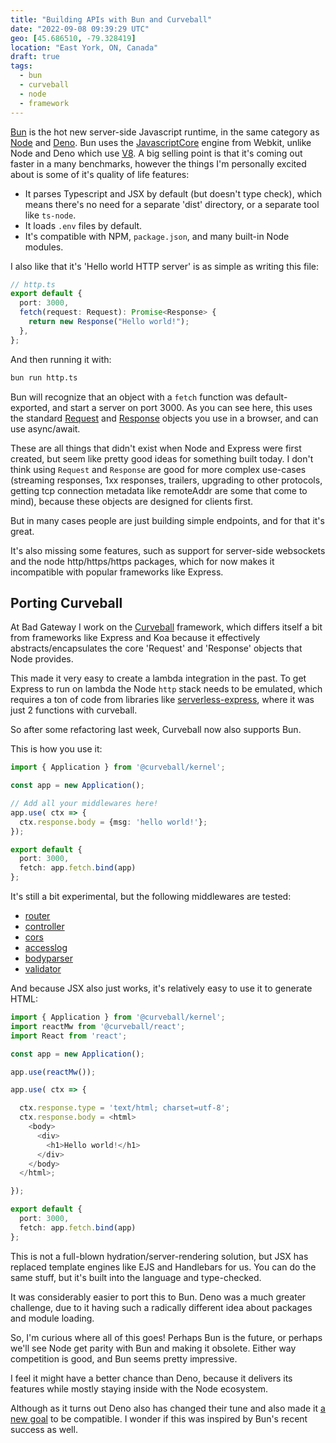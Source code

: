 ```yaml
---
title: "Building APIs with Bun and Curveball"
date: "2022-09-08 09:39:29 UTC"
geo: [45.686510, -79.328419]
location: "East York, ON, Canada"
draft: true
tags:
  - bun
  - curveball
  - node
  - framework
---
```


[Bun][1] is the hot new server-side Javascript runtime, in the same category
as [Node][2] and [Deno][3]. Bun uses the [JavascriptCore][4] engine from
Webkit, unlike Node and Deno which use [V8][5]. A big selling point is that
it's coming out faster in a many benchmarks, however the things I'm personally
excited about is some of it's quality of life features:

* It parses Typescript and JSX by default (but doesn't type check), which
  means there's no need for a separate 'dist' directory, or a separate tool
  like `ts-node`.
* It loads `.env` files by default.
* It's compatible with NPM, `package.json`, and many built-in Node modules.

I also like that it's 'Hello world HTTP server' is as simple as writing this
file:

```typescript
// http.ts
export default {
  port: 3000,
  fetch(request: Request): Promise<Response> {
    return new Response("Hello world!");
  },
};
```

And then running it with:

```sh
bun run http.ts
```

Bun will recognize that an object with a `fetch` function was default-exported,
and start a server on port 3000. As you can see here, this uses the standard
[Request][6] and [Response][7] objects you use in a browser, and can use
async/await.

These are all things that didn't exist when Node and Express were first
created, but seem like pretty good ideas for something built today. I don't think
using `Request` and `Response` are good for more complex use-cases (streaming
responses, 1xx responses, trailers, upgrading to other protocols, getting tcp
connection metadata like remoteAddr are some that come to mind),
because these objects are designed for clients first.

But in many cases people are just building simple endpoints, and for that it's
great.

It's also missing some features, such as support for server-side websockets and
the node http/https/https packages, which for now makes it incompatible with
popular frameworks like Express.


Porting Curveball
-----------------

At Bad Gateway I work on the [Curveball][8] framework, which differs itself a
bit from frameworks like Express and Koa because it effectively
abstracts/encapsulates the core 'Request' and 'Response' objects that Node
provides.

This made it very easy to create a lambda integration in the past. To get
Express to run on lambda the Node `http` stack needs to be emulated, which
requires a ton of code from libraries like [serverless-express][8], where
it was just 2 functions with curveball.

So after some refactoring last week, Curveball now also supports Bun.

This is how you use it:

```typescript
import { Application } from '@curveball/kernel';

const app = new Application();

// Add all your middlewares here!
app.use( ctx => {
  ctx.response.body = {msg: 'hello world!'}; 
});

export default {
  port: 3000,
  fetch: app.fetch.bind(app)
};
```

It's still a bit experimental, but the following middlewares are tested:

* [router](https://github.com/curveball/router)
* [controller](https://github.com/curveball/controller)
* [cors](https://github.com/curveball/cors)
* [accesslog](https://github.com/curveball/accesslog)
* [bodyparser](https://github.com/curveball/bodyparser)
* [validator](https://github.com/curveball/validator)

And because JSX also just works, it's relatively easy to use it to generate
HTML:

```typescript
import { Application } from '@curveball/kernel';
import reactMw from '@curveball/react';
import React from 'react';

const app = new Application();

app.use(reactMw());

app.use( ctx => {

  ctx.response.type = 'text/html; charset=utf-8';
  ctx.response.body = <html>
    <body>
      <div>
        <h1>Hello world!</h1>
      </div>
    </body>
  </html>;

});

export default {
  port: 3000,
  fetch: app.fetch.bind(app)
};
```

This is not a full-blown hydration/server-rendering solution, but JSX has
replaced template engines like EJS and Handlebars for us. You can do the
same stuff, but it's built into the language and type-checked.

It was considerably easier to port this to Bun. Deno was a much greater
challenge, due to it having such a radically different idea about packages
and module loading.

So, I'm curious where all of this goes! Perhaps Bun is the future, or
perhaps we'll see Node get parity with Bun and making it obsolete. Either
way competition is good, and Bun seems pretty impressive.

I feel it might have a better chance than Deno, because it delivers its
features while mostly staying inside with the Node ecosystem.

Although as it turns out Deno also has changed their tune and also made
it [a new goal][9] to be compatible. I wonder if this was inspired by
Bun's recent success as well.

[1]: https://bun.sh/
[2]: https://nodejs.org/
[3]: https://deno.land/
[4]: https://github.com/WebKit/WebKit/tree/main/Source/JavaScriptCore
[5]: https://v8.dev/
[6]: https://developer.mozilla.org/en-US/docs/Web/API/Request
[7]: https://developer.mozilla.org/en-US/docs/Web/API/Response
[8]: https://curveballjs.org/ 
[7]: https://github.com/curveball/aws-lambda
[8]: https://github.com/vendia/serverless-express
[9]: https://deno.com/blog/changes
